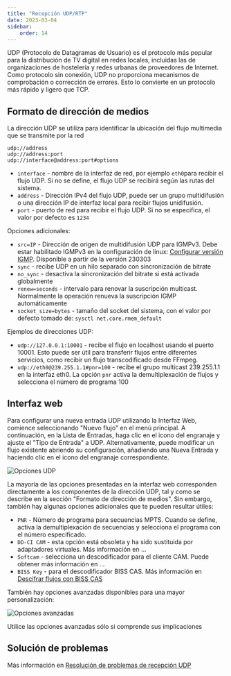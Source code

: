 ```yaml
---
title: "Recepción UDP/RTP"
date: 2023-03-04
sidebar:
    order: 14
---
```


UDP (Protocolo de Datagramas de Usuario) es el protocolo más popular para la distribución de TV digital en redes locales, incluidas las de organizaciones de hostelería y redes urbanas de proveedores de Internet. Como protocolo sin conexión, UDP no proporciona mecanismos de comprobación o corrección de errores. Esto lo convierte en un protocolo más rápido y ligero que TCP.

## Formato de dirección de medios[](/es/astra/receiving/ip/udp#media-address-format)

La dirección UDP se utiliza para identificar la ubicación del flujo multimedia que se transmite por la red

```
udp://address
udp://address:port
udp://interface@address:port#options
```

- `interface` - nombre de la interfaz de red, por ejemplo `eth0`para recibir el flujo UDP. Si no se define, el flujo UDP se recibirá según las rutas del sistema.
- `address` - Dirección IPv4 del flujo UDP, puede ser un grupo multidifusión o una dirección IP de interfaz local para recibir flujos unidifusión.
- `port` - puerto de red para recibir el flujo UDP. Si no se especifica, el valor por defecto es `1234`

Opciones adicionales:

- `src=IP` - Dirección de origen de multidifusión UDP para IGMPv3. Debe estar habilitado IGMPv3 en la configuración de linux: [Configurar versión IGMP](/es/misc/tools-and-utilities/configure-igmp-version). Disponible a partir de la versión 230303
- `sync` - recibe UDP en un hilo separado con sincronización de bitrate
- `no_sync` - desactiva la sincronización del bitrate si está activada globalmente
- `renew=seconds` - intervalo para renovar la suscripción multicast. Normalmente la operación renueva la suscripción IGMP automáticamente
- `socket_size=bytes` - tamaño del socket del sistema, con el valor por defecto tomado de: `sysctl net.core.rmem_default`

Ejemplos de direcciones UDP:

- `udp://127.0.0.1:10001` - recibe el flujo en localhost usando el puerto 10001. Esto puede ser útil para transferir flujos entre diferentes servicios, como recibir un flujo transcodificado desde FFmpeg.
- `udp://eth0@239.255.1.1#pnr=100` - recibe el grupo multicast 239.255.1.1 en la interfaz eth0. La opción `pnr` activa la demultiplexación de flujos y selecciona el número de programa 100

## Interfaz web[](/es/astra/receiving/ip/udp#web-interface)

Para configurar una nueva entrada UDP utilizando la Interfaz Web, comience seleccionando "Nuevo flujo" en el menú principal. A continuación, en la Lista de Entradas, haga clic en el icono del engranaje y ajuste el "Tipo de Entrada" a UDP. Alternativamente, puede modificar un flujo existente abriendo su configuración, añadiendo una Nueva Entrada y haciendo clic en el icono del engranaje correspondiente.

![Opciones UDP](https://cdn.cesbo.com/help/astra/receiving/ip/udp/options.png)

La mayoría de las opciones presentadas en la interfaz web corresponden directamente a los componentes de la dirección UDP, tal y como se describe en la sección "Formato de dirección de medios". Sin embargo, también hay algunas opciones adicionales que te pueden resultar útiles:

- `PNR` - Número de programa para secuencias MPTS. Cuando se define, activa la demultiplexación de secuencias y selecciona el programa con el número especificado.
- `DD-CI CAM` - esta opción está obsoleta y ha sido sustituida por adaptadores virtuales. Más información en ...
- `Softcam` - selecciona un descodificador para el cliente CAM. Puede obtener más información en ...
- `BISS Key` - para el descodificador BISS CAS. Más información en [Descifrar flujos con BISS CAS](/es/astra/processing/cas/decrypt-biss)

También hay opciones avanzadas disponibles para una mayor personalización:

![Opciones avanzadas](https://cdn.cesbo.com/help/astra/receiving/ip/udp/advanced.png)

Utilice las opciones avanzadas sólo si comprende sus implicaciones

## Solución de problemas[](/es/astra/receiving/ip/udp#troubleshooting)

Más información en [Resolución de problemas de recepción UDP](/es/misc/troubleshooting/udp)

